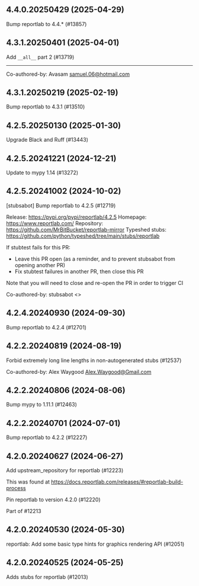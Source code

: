 ## 4.4.0.20250429 (2025-04-29)

Bump reportlab to 4.4.* (#13857)

## 4.3.1.20250401 (2025-04-01)

Add `__all__` part 2 (#13719)

---------

Co-authored-by: Avasam <samuel.06@hotmail.com>

## 4.3.1.20250219 (2025-02-19)

Bump reportlab to 4.3.1 (#13510)

## 4.2.5.20250130 (2025-01-30)

Upgrade Black and Ruff (#13443)

## 4.2.5.20241221 (2024-12-21)

Update to mypy 1.14 (#13272)

## 4.2.5.20241002 (2024-10-02)

[stubsabot] Bump reportlab to 4.2.5 (#12719)

Release: https://pypi.org/pypi/reportlab/4.2.5
Homepage: https://www.reportlab.com/
Repository: https://github.com/MrBitBucket/reportlab-mirror
Typeshed stubs: https://github.com/python/typeshed/tree/main/stubs/reportlab

If stubtest fails for this PR:
- Leave this PR open (as a reminder, and to prevent stubsabot from opening another PR)
- Fix stubtest failures in another PR, then close this PR

Note that you will need to close and re-open the PR in order to trigger CI

Co-authored-by: stubsabot <>

## 4.2.4.20240930 (2024-09-30)

Bump reportlab to 4.2.4 (#12701)

## 4.2.2.20240819 (2024-08-19)

Forbid extremely long line lengths in non-autogenerated stubs (#12537)

Co-authored-by: Alex Waygood <Alex.Waygood@Gmail.com>

## 4.2.2.20240806 (2024-08-06)

Bump mypy to 1.11.1 (#12463)

## 4.2.2.20240701 (2024-07-01)

Bump reportlab to 4.2.2 (#12227)

## 4.2.0.20240627 (2024-06-27)

Add upstream_repository for reportlab (#12223)

This was found at https://docs.reportlab.com/releases/#reportlab-build-process

Pin reportlab to version 4.2.0 (#12220)

Part of #12213

## 4.2.0.20240530 (2024-05-30)

reportlab: Add some basic type hints for graphics rendering API (#12051)

## 4.2.0.20240525 (2024-05-25)

Adds stubs for reportlab (#12013)


